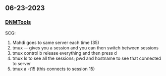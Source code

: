 
## 06-23-2023

### [DNMTools](https://github.com/smithlabcode/dnmtools)

SCG:
1. Mahdi goes to same server each time (35)
2. tmux -- gives you a session and you can then switch between sessions
3. tmux control b release everything and then press d
4. tmux ls to see all the sessions; pwd and hostname to see that connected to server
5. tmux a -t15 (this connects to session 15)

